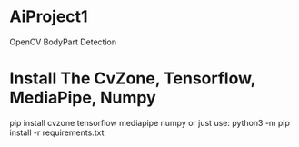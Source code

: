 # AiProject1
OpenCV BodyPart Detection

# Install The CvZone, Tensorflow, MediaPipe, Numpy
pip install cvzone tensorflow mediapipe numpy
or just use:
python3 -m pip install -r requirements.txt

